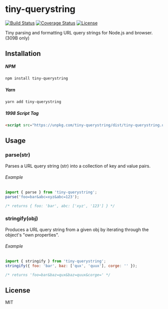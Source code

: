 # tiny-querystring

[![Build Status](https://travis-ci.org/Cap32/tiny-querystring.svg?branch=master)](https://travis-ci.org/Cap32/tiny-querystring) [![Coverage Status](https://coveralls.io/repos/github/Cap32/tiny-querystring/badge.svg?branch=master)](https://coveralls.io/github/Cap32/tiny-querystring?branch=master) [![License](https://img.shields.io/badge/license-MIT_License-blue.svg?style=flat)](https://github.com/Cap32/tiny-querystring/blob/master/LICENSE.md)

Tiny parsing and formatting URL query strings for Node.js and browser. (309B only)


## Installation

##### NPM

```bash
npm install tiny-querystring
```

##### Yarn

```bash
yarn add tiny-querystring
```

##### 1998 Script Tag

```html
<script src="https://unpkg.com/tiny-querystring/dist/tiny-querystring.umd.js"></script>
```

## Usage

### parse(str)

Parses a URL query string (str) into a collection of key and value pairs.

###### Example

```js
import { parse } from 'tiny-querystring';
parse('foo=bar&abc=xyz&abc=123');

/* returns { foo: 'bar', abc: ['xyz', '123'] } */
```

### stringify(obj)

Produces a URL query string from a given obj by iterating through the object's "own properties".

###### Example

```js
import { stringify } from 'tiny-querystring';
stringify({ foo: 'bar', baz: ['qux', 'quux'], corge: '' });

/* returns 'foo=bar&baz=qux&baz=quux&corge=' */
```


## License

MIT
